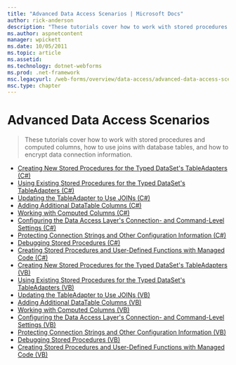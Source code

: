 ```yaml
---
title: "Advanced Data Access Scenarios | Microsoft Docs"
author: rick-anderson
description: "These tutorials cover how to work with stored procedures and computed columns, how to use joins with database tables, and how to encrypt data connection info..."
ms.author: aspnetcontent
manager: wpickett
ms.date: 10/05/2011
ms.topic: article
ms.assetid: 
ms.technology: dotnet-webforms
ms.prod: .net-framework
msc.legacyurl: /web-forms/overview/data-access/advanced-data-access-scenarios
msc.type: chapter
---
```

Advanced Data Access Scenarios
====================
> These tutorials cover how to work with stored procedures and computed columns, how to use joins with database tables, and how to encrypt data connection information.


- [Creating New Stored Procedures for the Typed DataSet's TableAdapters (C#)](creating-new-stored-procedures-for-the-typed-dataset-s-tableadapters-cs.md)
- [Using Existing Stored Procedures for the Typed DataSet's TableAdapters (C#)](using-existing-stored-procedures-for-the-typed-dataset-s-tableadapters-cs.md)
- [Updating the TableAdapter to Use JOINs (C#)](updating-the-tableadapter-to-use-joins-cs.md)
- [Adding Additional DataTable Columns (C#)](adding-additional-datatable-columns-cs.md)
- [Working with Computed Columns (C#)](working-with-computed-columns-cs.md)
- [Configuring the Data Access Layer's Connection- and Command-Level Settings (C#)](configuring-the-data-access-layer-s-connection-and-command-level-settings-cs.md)
- [Protecting Connection Strings and Other Configuration Information (C#)](protecting-connection-strings-and-other-configuration-information-cs.md)
- [Debugging Stored Procedures (C#)](debugging-stored-procedures-cs.md)
- [Creating Stored Procedures and User-Defined Functions with Managed Code (C#)](creating-stored-procedures-and-user-defined-functions-with-managed-code-cs.md)
- [Creating New Stored Procedures for the Typed DataSet's TableAdapters (VB)](creating-new-stored-procedures-for-the-typed-dataset-s-tableadapters-vb.md)
- [Using Existing Stored Procedures for the Typed DataSet's TableAdapters (VB)](using-existing-stored-procedures-for-the-typed-dataset-s-tableadapters-vb.md)
- [Updating the TableAdapter to Use JOINs (VB)](updating-the-tableadapter-to-use-joins-vb.md)
- [Adding Additional DataTable Columns (VB)](adding-additional-datatable-columns-vb.md)
- [Working with Computed Columns (VB)](working-with-computed-columns-vb.md)
- [Configuring the Data Access Layer's Connection- and Command-Level Settings (VB)](configuring-the-data-access-layer-s-connection-and-command-level-settings-vb.md)
- [Protecting Connection Strings and Other Configuration Information (VB)](protecting-connection-strings-and-other-configuration-information-vb.md)
- [Debugging Stored Procedures (VB)](debugging-stored-procedures-vb.md)
- [Creating Stored Procedures and User-Defined Functions with Managed Code (VB)](creating-stored-procedures-and-user-defined-functions-with-managed-code-vb.md)